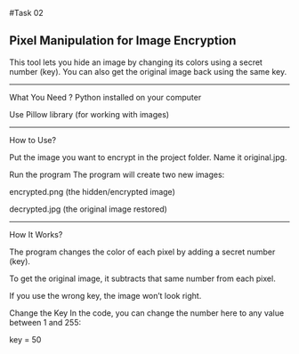 #Task 02

Pixel Manipulation for Image Encryption
-----------------------------------------------------------------------------------------------------------------------------------------------------

This tool lets you hide an image by changing its colors using a secret number (key). You can also get the original image back using the same key.

----------------------------------------------------------------------------------------------------------------------------------------------------

What You Need ?
Python installed on your computer

Use Pillow library (for working with images)

----------------------------------------------------------------------------------------------------------------------------------------------------
How to Use?

Put the image you want to encrypt in the project folder. Name it original.jpg.

Run the program 
The program will create two new images:

encrypted.png (the hidden/encrypted image)

decrypted.jpg (the original image restored)

----------------------------------------------------------------------------------------------------------------------------------------------------

How It Works?

The program changes the color of each pixel by adding a secret number (key).

To get the original image, it subtracts that same number from each pixel.

If you use the wrong key, the image won’t look right.

Change the Key
In the code, you can change the number here to any value between 1 and 255:


key = 50

